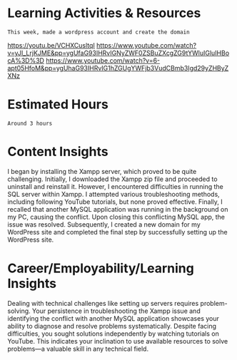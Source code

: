 # Learning Activities & Resources

	This week, made a wordpress account and create the domain

https://youtu.be/VCHXCusltqI
https://www.youtube.com/watch?v=yJI_LrjKJME&pp=ygUfaG93IHRvIGNyZWF0ZSBuZXcgZG9tYWluIGluIHBocA%3D%3D
https://www.youtube.com/watch?v=6-apt05HfoM&pp=ygUhaG93IHRvIG1hZGUgYWFjb3VudCBmb3Igd29yZHByZXNz


# Estimated Hours

	Around 3 hours

# Content Insights

I began by installing the Xampp server, which proved to be quite challenging. Initially, I downloaded the Xampp zip file and proceeded to uninstall and reinstall it. However, I encountered difficulties in running the SQL server within Xampp. I attempted various troubleshooting methods, including following YouTube tutorials, but none proved effective. Finally, I recalled that another MySQL application was running in the background on my PC, causing the conflict. Upon closing this conflicting MySQL app, the issue was resolved. Subsequently, I created a new domain for my WordPress site and completed the final step by successfully setting up the WordPress site.

# Career/Employability/Learning Insights

Dealing with technical challenges like setting up servers requires problem-solving. Your persistence in troubleshooting the Xampp issue and identifying the conflict with another MySQL application showcases your ability to diagnose and resolve problems systematically. Despite facing difficulties, you sought solutions independently by watching tutorials on YouTube. This indicates your inclination to use available resources to solve problems—a valuable skill in any technical field.



